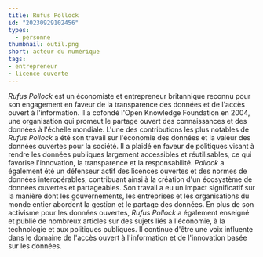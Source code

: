 ```yaml
---
title: Rufus Pollock
id: "20230929102456"
types:
  - personne
thumbnail: outil.png
short: acteur du numérique
tags:
- entrepreneur
- licence ouverte 
---
```



*Rufus Pollock* est un économiste et entrepreneur britannique reconnu pour son engagement en faveur de la transparence des données et de l'accès ouvert à l'information. Il a cofondé l'Open Knowledge Foundation en 2004, une organisation qui promeut le partage ouvert des connaissances et des données à l'échelle mondiale.
L'une des contributions les plus notables de *Rufus Pollock* a été son travail sur l'économie des données et la valeur des données ouvertes pour la société. Il a plaidé en faveur de politiques visant à rendre les données publiques largement accessibles et réutilisables, ce qui favorise l'innovation, la transparence et la responsabilité.
*Pollock* a également été un défenseur actif des licences ouvertes et des normes de données interopérables, contribuant ainsi à la création d'un écosystème de données ouvertes et partageables. Son travail a eu un impact significatif sur la manière dont les gouvernements, les entreprises et les organisations du monde entier abordent la gestion et le partage des données.
En plus de son activisme pour les données ouvertes, *Rufus Pollock* a également enseigné et publié de nombreux articles sur des sujets liés à l'économie, à la technologie et aux politiques publiques. Il continue d'être une voix influente dans le domaine de l'accès ouvert à l'information et de l'innovation basée sur les données.
